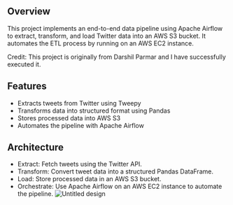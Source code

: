 ## Overview
This project implements an end-to-end data pipeline using Apache Airflow to extract, transform, and load Twitter data into an AWS S3 bucket. It automates the ETL process by running on an AWS EC2 instance.

Credit: This project is originally from Darshil Parmar and I have successfully executed it.

## Features
- Extracts tweets from Twitter using Tweepy
- Transforms data into structured format using Pandas
- Stores processed data into AWS S3
- Automates the pipeline with Apache Airflow

## Architecture
- Extract: Fetch tweets using the Twitter API.
- Transform: Convert tweet data into a structured Pandas DataFrame.
- Load: Store processed data in an AWS S3 bucket.
- Orchestrate: Use Apache Airflow on an AWS EC2 instance to automate the pipeline.
![Untitled design](https://github.com/user-attachments/assets/68932fb8-a4f2-46f7-86bd-138484d7551c)
